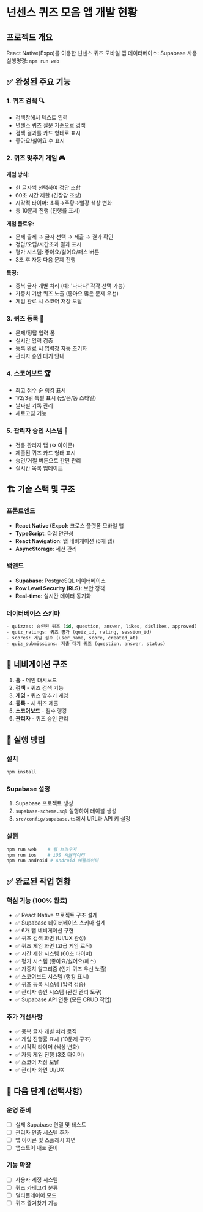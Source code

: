 # 넌센스 퀴즈 모음 앱 개발 현황

## 프로젝트 개요
React Native(Expo)를 이용한 넌센스 퀴즈 모바일 앱
데이터베이스: Supabase 사용
실행명령: `npm run web`

## ✅ 완성된 주요 기능

### 1. 퀴즈 검색 🔍
- 검색창에서 텍스트 입력
- 넌센스 퀴즈 질문 기준으로 검색
- 검색 결과를 카드 형태로 표시
- 좋아요/싫어요 수 표시

### 2. 퀴즈 맞추기 게임 🎮
**게임 방식:**
- 한 글자씩 선택하여 정답 조합
- 60초 시간 제한 (긴장감 조성)
- 시각적 타이머: 초록→주황→빨강 색상 변화
- 총 10문제 진행 (진행률 표시)

**게임 플로우:**
- 문제 출제 → 글자 선택 → 제출 → 결과 확인
- 정답/오답/시간초과 결과 표시
- 평가 시스템: 좋아요/싫어요/패스 버튼
- 3초 후 자동 다음 문제 진행

**특징:**
- 중복 글자 개별 처리 (예: '나나나' 각각 선택 가능)
- 가중치 기반 퀴즈 노출 (좋아요 많은 문제 우선)
- 게임 완료 시 스코어 저장 모달

### 3. 퀴즈 등록 📝
- 문제/정답 입력 폼
- 실시간 입력 검증
- 등록 완료 시 입력창 자동 초기화
- 관리자 승인 대기 안내

### 4. 스코어보드 🏆
- 최고 점수 순 랭킹 표시
- 1/2/3위 특별 표시 (금/은/동 스타일)
- 날짜별 기록 관리
- 새로고침 기능

### 5. 관리자 승인 시스템 🔧
- 전용 관리자 탭 (⚙️ 아이콘)
- 제출된 퀴즈 카드 형태 표시 
- 승인/거절 버튼으로 간편 관리
- 실시간 목록 업데이트

## 🏗️ 기술 스택 및 구조

### 프론트엔드
- **React Native (Expo)**: 크로스 플랫폼 모바일 앱
- **TypeScript**: 타입 안전성
- **React Navigation**: 탭 네비게이션 (6개 탭)
- **AsyncStorage**: 세션 관리

### 백엔드
- **Supabase**: PostgreSQL 데이터베이스
- **Row Level Security (RLS)**: 보안 정책
- **Real-time**: 실시간 데이터 동기화

### 데이터베이스 스키마
```sql
- quizzes: 승인된 퀴즈 (id, question, answer, likes, dislikes, approved)
- quiz_ratings: 퀴즈 평가 (quiz_id, rating, session_id)
- scores: 게임 점수 (user_name, score, created_at)
- quiz_submissions: 제출 대기 퀴즈 (question, answer, status)
```

## 📱 네비게이션 구조
1. **홈** - 메인 대시보드
2. **검색** - 퀴즈 검색 기능  
3. **게임** - 퀴즈 맞추기 게임
4. **등록** - 새 퀴즈 제출
5. **스코어보드** - 점수 랭킹
6. **관리자** - 퀴즈 승인 관리

## 🚀 실행 방법

### 설치
```bash
npm install
```

### Supabase 설정
1. Supabase 프로젝트 생성
2. `supabase-schema.sql` 실행하여 테이블 생성
3. `src/config/supabase.ts`에서 URL과 API 키 설정

### 실행
```bash
npm run web    # 웹 브라우저
npm run ios    # iOS 시뮬레이터
npm run android # Android 에뮬레이터
```

## ✅ 완료된 작업 현황

### 핵심 기능 (100% 완료)
- ✅ React Native 프로젝트 구조 설계
- ✅ Supabase 데이터베이스 스키마 설계  
- ✅ 6개 탭 네비게이션 구현
- ✅ 퀴즈 검색 화면 (UI/UX 완성)
- ✅ 퀴즈 게임 화면 (고급 게임 로직)
- ✅ 시간 제한 시스템 (60초 타이머)
- ✅ 평가 시스템 (좋아요/싫어요/패스)
- ✅ 가중치 알고리즘 (인기 퀴즈 우선 노출)
- ✅ 스코어보드 시스템 (랭킹 표시)
- ✅ 퀴즈 등록 시스템 (입력 검증)
- ✅ 관리자 승인 시스템 (완전 관리 도구)
- ✅ Supabase API 연동 (모든 CRUD 작업)

### 추가 개선사항
- ✅ 중복 글자 개별 처리 로직
- ✅ 게임 진행률 표시 (10문제 구조)
- ✅ 시각적 타이머 (색상 변화)
- ✅ 자동 게임 진행 (3초 타이머)
- ✅ 스코어 저장 모달
- ✅ 관리자 화면 UI/UX

## 🔄 다음 단계 (선택사항)

### 운영 준비
- [ ] 실제 Supabase 연결 및 테스트
- [ ] 관리자 인증 시스템 추가
- [ ] 앱 아이콘 및 스플래시 화면
- [ ] 앱스토어 배포 준비

### 기능 확장
- [ ] 사용자 계정 시스템
- [ ] 퀴즈 카테고리 분류
- [ ] 멀티플레이어 모드
- [ ] 퀴즈 즐겨찾기 기능